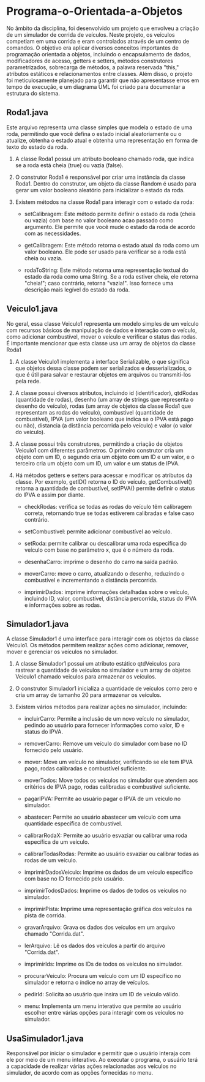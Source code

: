 # Programa-o-Orientada-a-Objetos
No âmbito da disciplina, foi desenvolvido um projeto que envolveu a criação de um simulador de corrida de veículos. Neste projeto, os veículos competiam em uma corrida e eram controlados através de um centro de comandos. O objetivo era aplicar diversos conceitos importantes de programação orientada a objetos, incluindo o encapsulamento de dados, modificadores de acesso, getters e setters, métodos construtores parametrizados, sobrecarga de métodos, a palavra reservada "this," atributos estáticos e relacionamentos entre classes. Além disso, o projeto foi meticulosamente planejado para garantir que não apresentasse erros em tempo de execução, e um diagrama UML foi criado para documentar a estrutura do sistema.

## Roda1.java
Este arquivo representa uma classe simples que modela o estado de uma roda, permitindo que você defina o estado inicial aleatoriamente ou o atualize, obtenha o estado atual e obtenha uma representação em forma de texto do estado da roda.

1) A classe Roda1 possui um atributo booleano chamado roda, que indica se a roda está cheia (true) ou vazia (false).

2) O construtor Roda1 é responsável por criar uma instância da classe Roda1. Dentro do construtor, um objeto da classe Random é usado para gerar um valor booleano aleatório para inicializar o estado da roda.

3) Existem métodos na classe Roda1 para interagir com o estado da roda:
   
    - setCalibragem: Este método permite definir o estado da roda (cheia ou vazia) com base no valor booleano acao passado como argumento. Ele permite que você mude o estado da roda de acordo com as necessidades.

    - getCalibragem: Este método retorna o estado atual da roda como um valor booleano. Ele pode ser usado para verificar se a roda está cheia ou vazia.

    - rodaToString: Este método retorna uma representação textual do estado da roda como uma String. Se a roda estiver cheia, ele retorna "cheia!"; caso contrário, retorna "vazia!". Isso fornece uma descrição mais legível do estado da roda.

## Veiculo1.java
No geral, essa classe Veiculo1 representa um modelo simples de um veículo com recursos básicos de manipulação de dados e interação com o veículo, como adicionar combustível, mover o veículo e verificar o status das rodas. É importante mencionar que esta classe usa um array de objetos da classe Roda1

1) A classe Veiculo1 implementa a interface Serializable, o que significa que objetos dessa classe podem ser serializados e desserializados, o que é útil para salvar e restaurar objetos em arquivos ou transmiti-los pela rede.

2) A classe possui diversos atributos, incluindo id (identificador), qtdRodas (quantidade de rodas), desenho (um array de strings que representa o desenho do veículo), rodas (um array de objetos da classe Roda1 que representam as rodas do veículo), combustivel (quantidade de combustível), IPVA (um valor booleano que indica se o IPVA está pago ou não), distancia (a distância percorrida pelo veículo) e valor (o valor do veículo).

3) A classe possui três construtores, permitindo a criação de objetos Veiculo1 com diferentes parâmetros. O primeiro construtor cria um objeto com um ID, o segundo cria um objeto com um ID e um valor, e o terceiro cria um objeto com um ID, um valor e um status de IPVA.

4) Há métodos getters e setters para acessar e modificar os atributos da classe. Por exemplo, getID() retorna o ID do veículo, getCombustivel() retorna a quantidade de combustível, setIPVA() permite definir o status do IPVA e assim por diante.

    - checkRodas: verifica se todas as rodas do veículo têm calibragem correta, retornando true se todas estiverem calibradas e false caso contrário.

    - setCombustivel: permite adicionar combustível ao veículo.

    - setRoda: permite calibrar ou descalibrar uma roda específica do veículo com base no parâmetro x, que é o número da roda.

    - desenhaCarro: imprime o desenho do carro na saída padrão.

    - moverCarro: move o carro, atualizando o desenho, reduzindo o combustível e incrementando a distância percorrida.

    - imprimirDados: imprime informações detalhadas sobre o veículo, incluindo ID, valor, combustível, distância percorrida, status do IPVA e informações sobre as rodas.

## Simulador1.java
A classe Simulador1 é uma interface para interagir com os objetos da classe Veiculo1. Os métodos permitem realizar ações como adicionar, remover, mover e gerenciar os veículos no simulador.

1) A classe Simulador1 possui um atributo estático qtdVeiculos para rastrear a quantidade de veículos no simulador e um array de objetos Veiculo1 chamado veiculos para armazenar os veículos.

2) O construtor Simulador1 inicializa a quantidade de veículos como zero e cria um array de tamanho 20 para armazenar os veículos.

3) Existem vários métodos para realizar ações no simulador, incluindo:

    - incluirCarro: Permite a inclusão de um novo veículo no simulador, pedindo ao usuário para fornecer informações como valor, ID e status do IPVA.

    - removerCarro: Remove um veículo do simulador com base no ID fornecido pelo usuário.

    - mover: Move um veículo no simulador, verificando se ele tem IPVA pago, rodas calibradas e combustível suficiente.

    - moverTodos: Move todos os veículos no simulador que atendem aos critérios de IPVA pago, rodas calibradas e combustível suficiente.

    - pagarIPVA: Permite ao usuário pagar o IPVA de um veículo no simulador.

    - abastecer: Permite ao usuário abastecer um veículo com uma quantidade específica de combustível.

    - calibrarRodaX: Permite ao usuário esvaziar ou calibrar uma roda específica de um veículo.

    - calibrarTodasRodas: Permite ao usuário esvaziar ou calibrar todas as rodas de um veículo.

    - imprimirDadosVeiculo: Imprime os dados de um veículo específico com base no ID fornecido pelo usuário.

    - imprimirTodosDados: Imprime os dados de todos os veículos no simulador.

    - imprimirPista: Imprime uma representação gráfica dos veículos na pista de corrida.

    - gravarArquivo: Grava os dados dos veículos em um arquivo chamado "Corrida.dat".

    - lerArquivo: Lê os dados dos veículos a partir do arquivo "Corrida.dat".

    - imprimirIds: Imprime os IDs de todos os veículos no simulador.

    - procurarVeiculo: Procura um veículo com um ID específico no simulador e retorna o índice no array de veículos.

    - pedirId: Solicita ao usuário que insira um ID de veículo válido.

    - menu: Implementa um menu interativo que permite ao usuário escolher entre várias opções para interagir com os veículos no simulador.

## UsaSimulador1.java
Responsável por iniciar o simulador e permitir que o usuário interaja com ele por meio de um menu interativo. Ao executar o programa, o usuário terá a capacidade de realizar várias ações relacionadas aos veículos no simulador, de acordo com as opções fornecidas no menu.
